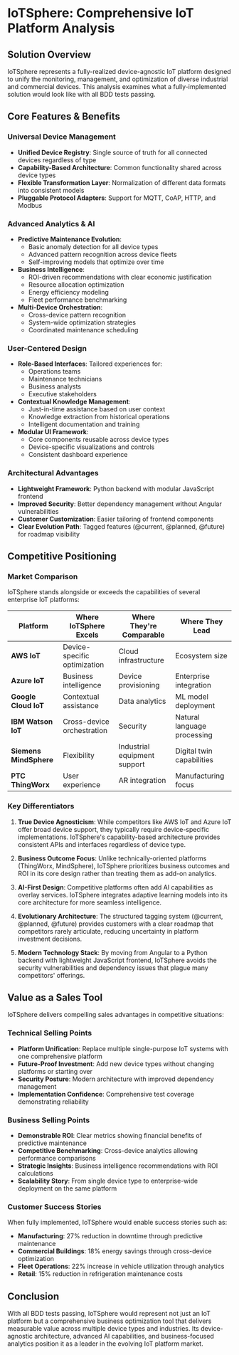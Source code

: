 # IoTSphere: Comprehensive IoT Platform Analysis

## Solution Overview

IoTSphere represents a fully-realized device-agnostic IoT platform designed to unify the monitoring, management, and optimization of diverse industrial and commercial devices. This analysis examines what a fully-implemented solution would look like with all BDD tests passing.

## Core Features & Benefits

### Universal Device Management
- **Unified Device Registry**: Single source of truth for all connected devices regardless of type
- **Capability-Based Architecture**: Common functionality shared across device types
- **Flexible Transformation Layer**: Normalization of different data formats into consistent models
- **Pluggable Protocol Adapters**: Support for MQTT, CoAP, HTTP, and Modbus

### Advanced Analytics & AI
- **Predictive Maintenance Evolution**:
  - Basic anomaly detection for all device types
  - Advanced pattern recognition across device fleets
  - Self-improving models that optimize over time
- **Business Intelligence**:
  - ROI-driven recommendations with clear economic justification
  - Resource allocation optimization
  - Energy efficiency modeling
  - Fleet performance benchmarking
- **Multi-Device Orchestration**:
  - Cross-device pattern recognition
  - System-wide optimization strategies
  - Coordinated maintenance scheduling

### User-Centered Design
- **Role-Based Interfaces**: Tailored experiences for:
  - Operations teams
  - Maintenance technicians
  - Business analysts
  - Executive stakeholders
- **Contextual Knowledge Management**:
  - Just-in-time assistance based on user context
  - Knowledge extraction from historical operations
  - Intelligent documentation and training
- **Modular UI Framework**:
  - Core components reusable across device types
  - Device-specific visualizations and controls
  - Consistent dashboard experience

### Architectural Advantages
- **Lightweight Framework**: Python backend with modular JavaScript frontend
- **Improved Security**: Better dependency management without Angular vulnerabilities
- **Customer Customization**: Easier tailoring of frontend components
- **Clear Evolution Path**: Tagged features (@current, @planned, @future) for roadmap visibility

## Competitive Positioning

### Market Comparison
IoTSphere stands alongside or exceeds the capabilities of several enterprise IoT platforms:

| Platform | Where IoTSphere Excels | Where They're Comparable | Where They Lead |
|----------|------------------------|--------------------------|-----------------|
| **AWS IoT** | Device-specific optimization | Cloud infrastructure | Ecosystem size |
| **Azure IoT** | Business intelligence | Device provisioning | Enterprise integration |
| **Google Cloud IoT** | Contextual assistance | Data analytics | ML model deployment |
| **IBM Watson IoT** | Cross-device orchestration | Security | Natural language processing |
| **Siemens MindSphere** | Flexibility | Industrial equipment support | Digital twin capabilities |
| **PTC ThingWorx** | User experience | AR integration | Manufacturing focus |

### Key Differentiators

1. **True Device Agnosticism**: While competitors like AWS IoT and Azure IoT offer broad device support, they typically require device-specific implementations. IoTSphere's capability-based architecture provides consistent APIs and interfaces regardless of device type.

2. **Business Outcome Focus**: Unlike technically-oriented platforms (ThingWorx, MindSphere), IoTSphere prioritizes business outcomes and ROI in its core design rather than treating them as add-on analytics.

3. **AI-First Design**: Competitive platforms often add AI capabilities as overlay services. IoTSphere integrates adaptive learning models into its core architecture for more seamless intelligence.

4. **Evolutionary Architecture**: The structured tagging system (@current, @planned, @future) provides customers with a clear roadmap that competitors rarely articulate, reducing uncertainty in platform investment decisions.

5. **Modern Technology Stack**: By moving from Angular to a Python backend with lightweight JavaScript frontend, IoTSphere avoids the security vulnerabilities and dependency issues that plague many competitors' offerings.

## Value as a Sales Tool

IoTSphere delivers compelling sales advantages in competitive situations:

### Technical Selling Points
- **Platform Unification**: Replace multiple single-purpose IoT systems with one comprehensive platform
- **Future-Proof Investment**: Add new device types without changing platforms or starting over
- **Security Posture**: Modern architecture with improved dependency management
- **Implementation Confidence**: Comprehensive test coverage demonstrating reliability

### Business Selling Points
- **Demonstrable ROI**: Clear metrics showing financial benefits of predictive maintenance
- **Competitive Benchmarking**: Cross-device analytics allowing performance comparisons
- **Strategic Insights**: Business intelligence recommendations with ROI calculations
- **Scalability Story**: From single device type to enterprise-wide deployment on the same platform

### Customer Success Stories
When fully implemented, IoTSphere would enable success stories such as:

- **Manufacturing**: 27% reduction in downtime through predictive maintenance
- **Commercial Buildings**: 18% energy savings through cross-device optimization
- **Fleet Operations**: 22% increase in vehicle utilization through analytics
- **Retail**: 15% reduction in refrigeration maintenance costs

## Conclusion

With all BDD tests passing, IoTSphere would represent not just an IoT platform but a comprehensive business optimization tool that delivers measurable value across multiple device types and industries. Its device-agnostic architecture, advanced AI capabilities, and business-focused analytics position it as a leader in the evolving IoT platform market.
